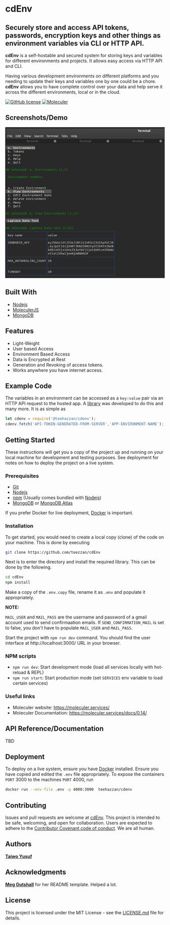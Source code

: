 # cdEnv

## Securely store and access API tokens, passwords, encryption keys and other things as environment variables via CLI or HTTP API.

**cdEnv** is a self-hostable and secured system for storing keys and variables for different environments and projects. It allows easy access via HTTP API and CLI.

Having various development environments on different platforms and you needing to update their keys and variables one by one could be a chore. **cdEnv** allows you to have complete control over your data and help serve it across the different environments, local or in the cloud.

[![GitHub license](https://img.shields.io/badge/license-MIT-blue.svg)](https://github.com/teezzan/cdenv/blob/master/LICENSE.md)
[![Moleculer](https://badgen.net/badge/Powered%20by/Moleculer/0e83cd)](https://moleculer.services)

## Screenshots/Demo
![ScreenShot](./images/cdenv.png)


## Built With

- [Nodejs](https://nodejs.org/en/)
- [MoleculerJS](https://moleculer.services/docs/0.14/)
- [MongoDB](https://www.mongodb.com/)

## Features

- Light-Weight
- User based Access
- Environment Based Access
- Data is Encrypted at Rest
- Generation and Revoking of access tokens.
- Works anywhere you have internet access.

## Example Code

The variables in an environment can be accessed as a `key:value` pair via an HTTP API request to the hosted app. A [library](https://www.npmjs.com/package/cdenv) was developed to do this and many more. It is as simple as 
```javascript
let cdenv = require('@teehazzan/cdenv');
cdenv.fetch('API-TOKEN-GENERATED-FROM-SERVER','APP-ENVIRONMENT-NAME');

```

## Getting Started

These instructions will get you a copy of the project up and running on your local machine for development and testing purposes. See deployment for notes on how to deploy the project on a live system.

### Prerequisites

- [Git](https://git-scm.com/)
- [Nodejs](https://nodejs.org/en/)
- [npm](https://www.npmjs.com/get-npm) (Usually comes bundled with [Nodejs](https://nodejs.org/en/))
- [MongoDB](https://www.mongodb.com/) or [MongoDB Atlas](https://www.mongodb.com/cloud/atlas)

If you prefer Docker for live deployment, [Docker](https://www.docker.com/get-started) is important.

### Installation

To get started, you would need to create a local copy (clone) of the code on your machine. This is done by executing 
```bash
git clone https://github.com/teezzan/cdEnv
```
Next is to enter the directory and install the required library. This can be done by the following.
```bash 
cd cdEnv
npm install
```
Make a copy of the `.env.copy` file, rename it as `.env` and populate it appropriately.


**NOTE:** 

`MAIL_USER` and `MAIL_PASS` are the username and password of a gmail account used to send confirmaation emails.
If `SEND_CONFIRMATION_MAIL` is set to false, you don't have to populate `MAIL_USER` and `MAIL_PASS`.

Start the project with `npm run dev` command. 
You should find the user interface at http://localhost:3000/ URL in your browser. 

### NPM scripts

- `npm run dev`: Start development mode (load all services locally with hot-reload & REPL)
- `npm run start`: Start production mode (set `SERVICES` env variable to load certain services)

### Useful links
* Moleculer website: https://moleculer.services/
* Moleculer Documentation: https://moleculer.services/docs/0.14/


## API Reference/Documentation

TBD


## Deployment

To deploy on a live system, ensure you have [Docker](https://www.docker.com/get-started) installed. Ensure you have copied and edited the `.env` file appropriately. To expose the containers `PORT` 3000 to the machines `PORT` 4000, run
```bash
docker run --env-file .env -p 4000:3000  teehazzan/cdenv
```


## Contributing

Issues and pull requests are welcome at [cdEnv](https://github.com/teezzan/cdEnv). This project is intended to be safe, welcoming, and open for collaboration. Users are expected to adhere to the [Contributor Covenant code of conduct](https://www.contributor-covenant.org/version/2/0/code_of_conduct/). We are all human.

## Authors

**[Taiwo Yusuf](https://github.com/teezzan/)**


## Acknowledgments

**[Meg Gutshall](https://github.com/meg-gutshall/)** for her README template. Helped a lot.

## License
This project is licensed under the MIT License - see the [LICENSE.md](LICENSE.md) file for details.

